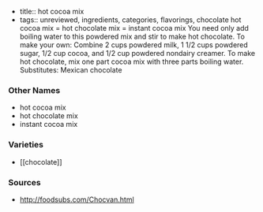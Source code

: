 - title:: hot cocoa mix
- tags:: unreviewed, ingredients, categories, flavorings, chocolate
hot cocoa mix = hot chocolate mix = instant cocoa mix You need only add boiling water to this powdered mix and stir to make hot chocolate. To make your own: Combine 2 cups powdered milk, 1 1/2 cups powdered sugar, 1/2 cup cocoa, and 1/2 cup powdered nondairy creamer. To make hot chocolate, mix one part cocoa mix with three parts boiling water. Substitutes: Mexican chocolate

### Other Names

* hot cocoa mix
* hot chocolate mix
* instant cocoa mix

### Varieties

* [[chocolate]]

### Sources
* http://foodsubs.com/Chocvan.html
